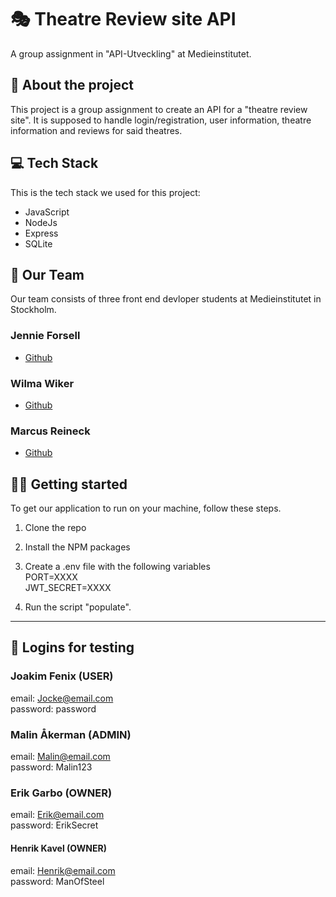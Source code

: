 # 🎭 Theatre Review site API

A group assignment in "API-Utveckling" at Medieinstitutet.

## 📜 About the project

This project is a group assignment to create an API for a "theatre review site". It is supposed to handle login/registration, user information, theatre information and reviews for said theatres.

## 💻 Tech Stack

This is the tech stack we used for this project:

- JavaScript
- NodeJs
- Express
- SQLite

## 🤝 Our Team

Our team consists of three front end devloper students at Medieinstitutet in Stockholm.

### Jennie Forsell

- [Github](https://github.com/jennieforsell1992)

### Wilma Wiker

- [Github](https://github.com/wilmawiker)

### Marcus Reineck

- [Github](https://github.com/MarcusRei)

## 🏃‍♀️ Getting started

To get our application to run on your machine, follow these steps.

1. Clone the repo

2. Install the NPM packages

3. Create a .env file with the following variables  
   PORT=XXXX  
   JWT_SECRET=XXXX

4. Run the script "populate".

---

## 👥 Logins for testing

### Joakim Fenix (USER)

email: Jocke@email.com  
password: password

### Malin Åkerman (ADMIN)

email: Malin@email.com  
password: Malin123

### Erik Garbo (OWNER)

email: Erik@email.com  
password: ErikSecret

#### Henrik Kavel (OWNER)

email: Henrik@email.com  
password: ManOfSteel
